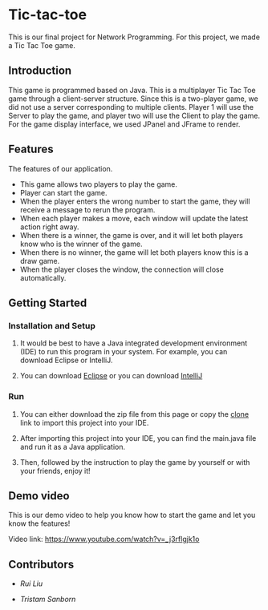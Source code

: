 # Tic-tac-toe

This is our final project for Network Programming. For this project, we made a Tic Tac Toe game. 

## Introduction

This game is programmed based on Java. This is a multiplayer Tic Tac Toe game through a client-server structure.  Since this is a two-player game, we did not use a server corresponding to multiple clients. Player 1 will use the Server to play the game, and player two will use the Client to play the game. For the game display interface, we used JPanel and JFrame to render.

## Features

The features of our application.

- This game allows two players to play the game.
- Player can start the game.
- When the player enters the wrong number to start the game, they will receive a message to rerun the program.
- When each player makes a move, each window will update the latest action right away.
- When there is a winner, the game is over, and it will let both players know who is the winner of the game.
- When there is no winner, the game will let both players know this is a draw game.
- When the player closes the window, the connection will close automatically.

## Getting Started

### Installation and Setup

1. It would be best to have a Java integrated development environment (IDE) to run this program in your system. For example, you can download Eclipse or IntelliJ.

2. You can download [Eclipse](https://www.eclipse.org/downloads/) or you can download [IntelliJ](https://www.jetbrains.com/idea/download/)

### Run

1. You can either download the zip file from this page or copy the [clone](https://github.com/sanbornt1atwit/networkingproject.git) link to import this project into your IDE.

2. After importing this project into your IDE, you can find the main.java file and run it as a Java application.

3. Then, followed by the instruction to play the game by yourself or with your friends, enjoy it!

## Demo video

This is our demo video to help you know how to start the game and let you know the features!

Video link: https://www.youtube.com/watch?v=_j3rflgjk1o

## Contributors

- *Rui Liu*

- *Tristam Sanborn*

